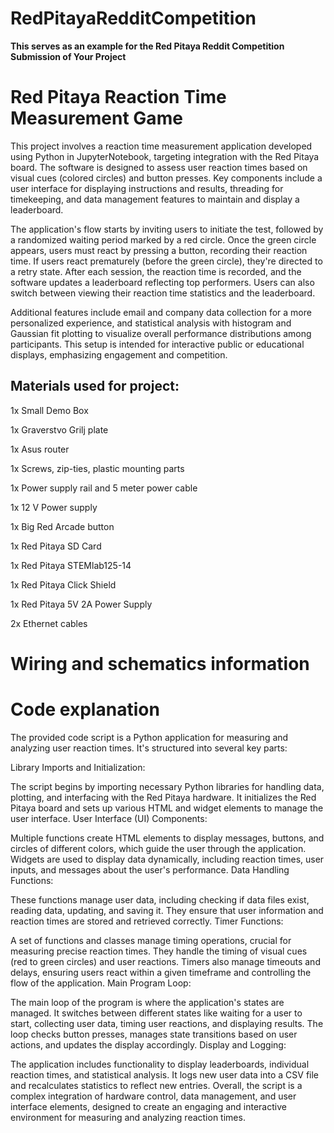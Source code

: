 # RedPitayaRedditCompetition
**This serves as an example for the Red Pitaya Reddit Competition Submission of Your Project**


# Red Pitaya Reaction Time Measurement Game

This project involves a reaction time measurement application developed using Python in JupyterNotebook, targeting integration with the Red Pitaya board. The software is designed to assess user reaction times based on visual cues (colored circles) and button presses. Key components include a user interface for displaying instructions and results, threading for timekeeping, and data management features to maintain and display a leaderboard.

The application's flow starts by inviting users to initiate the test, followed by a randomized waiting period marked by a red circle. Once the green circle appears, users must react by pressing a button, recording their reaction time. If users react prematurely (before the green circle), they're directed to a retry state. After each session, the reaction time is recorded, and the software updates a leaderboard reflecting top performers. Users can also switch between viewing their reaction time statistics and the leaderboard.

Additional features include email and company data collection for a more personalized experience, and statistical analysis with histogram and Gaussian fit plotting to visualize overall performance distributions among participants. This setup is intended for interactive public or educational displays, emphasizing engagement and competition.

## Materials used for project:

1x	Small Demo Box  

1x	Graverstvo Grilj plate 

1x	Asus router

1x	Screws, zip-ties, plastic mounting parts 

1x	Power supply rail and 5 meter power cable 

1x	12 V Power supply

1x	Big Red Arcade button
	
	
1x	Red Pitaya SD Card

1x	Red Pitaya STEMlab125-14

1x	Red Pitaya Click Shield

1x	Red Pitaya 5V 2A Power Supply

2x	Ethernet cables


# Wiring and schematics information


# Code explanation


The provided code script is a Python application for measuring and analyzing user reaction times. It's structured into several key parts:

Library Imports and Initialization:

The script begins by importing necessary Python libraries for handling data, plotting, and interfacing with the Red Pitaya hardware.
It initializes the Red Pitaya board and sets up various HTML and widget elements to manage the user interface.
User Interface (UI) Components:

Multiple functions create HTML elements to display messages, buttons, and circles of different colors, which guide the user through the application.
Widgets are used to display data dynamically, including reaction times, user inputs, and messages about the user's performance.
Data Handling Functions:

These functions manage user data, including checking if data files exist, reading data, updating, and saving it. They ensure that user information and reaction times are stored and retrieved correctly.
Timer Functions:

A set of functions and classes manage timing operations, crucial for measuring precise reaction times. They handle the timing of visual cues (red to green circles) and user reactions.
Timers also manage timeouts and delays, ensuring users react within a given timeframe and controlling the flow of the application.
Main Program Loop:

The main loop of the program is where the application's states are managed. It switches between different states like waiting for a user to start, collecting user data, timing user reactions, and displaying results.
The loop checks button presses, manages state transitions based on user actions, and updates the display accordingly.
Display and Logging:

The application includes functionality to display leaderboards, individual reaction times, and statistical analysis.
It logs new user data into a CSV file and recalculates statistics to reflect new entries.
Overall, the script is a complex integration of hardware control, data management, and user interface elements, designed to create an engaging and interactive environment for measuring and analyzing reaction times.



